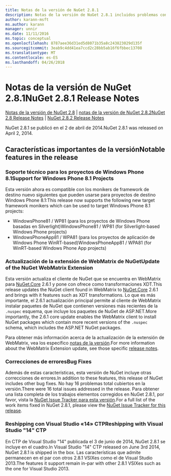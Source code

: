 ```yaml
---
title: Notas de la versión de NuGet 2.8.1
description: Notas de la versión de NuGet 2.8.1 incluidos problemas conocidos, correcciones de errores, las funciones agregadas y dcr.
author: karann-msft
ms.author: karann
manager: unnir
ms.date: 11/11/2016
ms.topic: conceptual
ms.openlocfilehash: 8787aee36d31ed5d8071b35a8c243823029d135f
ms.sourcegitcommit: 3eab9c4dd41ea7ccd2c28bb5ab16f6fbbec13708
ms.translationtype: MT
ms.contentlocale: es-ES
ms.lasthandoff: 04/26/2018
---
```

# <a name="nuget-281-release-notes"></a><span data-ttu-id="e5eda-103">Notas de la versión de NuGet 2.8.1</span><span class="sxs-lookup"><span data-stu-id="e5eda-103">NuGet 2.8.1 Release Notes</span></span>

<span data-ttu-id="e5eda-104">[Notas de la versión de NuGet 2.8](../release-notes/nuget-2.8.md) | [notas de la versión de NuGet 2.8.2](../release-notes/nuget-2.8.2.md)</span><span class="sxs-lookup"><span data-stu-id="e5eda-104">[NuGet 2.8 Release Notes](../release-notes/nuget-2.8.md) | [NuGet 2.8.2 Release Notes](../release-notes/nuget-2.8.2.md)</span></span>

<span data-ttu-id="e5eda-105">NuGet 2.8.1 se publicó en el 2 de abril de 2014.</span><span class="sxs-lookup"><span data-stu-id="e5eda-105">NuGet 2.8.1 was released on April 2, 2014.</span></span>

## <a name="notable-features-in-the-release"></a><span data-ttu-id="e5eda-106">Características importantes de la versión</span><span class="sxs-lookup"><span data-stu-id="e5eda-106">Notable features in the release</span></span>

### <a name="support-for-windows-phone-81-projects"></a><span data-ttu-id="e5eda-107">Soporte técnico para los proyectos de Windows Phone 8.1</span><span class="sxs-lookup"><span data-stu-id="e5eda-107">Support for Windows Phone 8.1 Projects</span></span>
<span data-ttu-id="e5eda-108">Esta versión ahora es compatible con los monikers de framework de destino nuevo siguientes que pueden usarse para proyectos de destino Windows Phone 8.1:</span><span class="sxs-lookup"><span data-stu-id="e5eda-108">This release now supports the following new target framework monikers which can be used to target Windows Phone 8.1 projects:</span></span>

* <span data-ttu-id="e5eda-109">WindowsPhone81 / WP81 (para los proyectos de Windows Phone basadas en Silverlight)</span><span class="sxs-lookup"><span data-stu-id="e5eda-109">WindowsPhone81 / WP81 (for Silverlight-based Windows Phone projects)</span></span>
* <span data-ttu-id="e5eda-110">WindowsPhoneApp81 / WPA81 (para los proyectos de aplicación de Windows Phone WinRT-based)</span><span class="sxs-lookup"><span data-stu-id="e5eda-110">WindowsPhoneApp81 / WPA81 (for WinRT-based Windows Phone App projects)</span></span>

### <a name="update-of-the-nuget-webmatrix-extension"></a><span data-ttu-id="e5eda-111">Actualización de la extensión de WebMatrix de NuGet</span><span class="sxs-lookup"><span data-stu-id="e5eda-111">Update of the NuGet WebMatrix Extension</span></span>
<span data-ttu-id="e5eda-112">Esta versión actualiza el cliente de NuGet que se encuentra en WebMatrix para [NuGet.Core](https://www.nuget.org/packages/Nuget.Core/2.6.1) 2.6.1 y pone con ofrece como transformaciones XDT.</span><span class="sxs-lookup"><span data-stu-id="e5eda-112">This release updates the NuGet client found in WebMatrix to [NuGet.Core](https://www.nuget.org/packages/Nuget.Core/2.6.1) 2.6.1 and brings with it features such as XDT transformations.</span></span> <span data-ttu-id="e5eda-113">Lo que es más importante, el 2.6.1 actualización principal permite al cliente de WebMatrix instalar paquetes de NuGet que contienen versiones más recientes de la `.nuspec` esquema, que incluye los paquetes de NuGet de ASP.NET.</span><span class="sxs-lookup"><span data-stu-id="e5eda-113">More importantly, the 2.6.1 core update enables the WebMatrix client to install NuGet packages which contain more recent versions of the `.nuspec` schema, which includes the ASP.NET NuGet packages.</span></span>

<span data-ttu-id="e5eda-114">Para obtener más información acerca de la actualización de la extensión de WebMatrix, vea los específico [notas de la versión](../release-notes/nuget-2.6.1-for-WebMatrix.md).</span><span class="sxs-lookup"><span data-stu-id="e5eda-114">For more information about the WebMatrix Extension update, see those specific [release notes](../release-notes/nuget-2.6.1-for-WebMatrix.md).</span></span>

### <a name="bug-fixes"></a><span data-ttu-id="e5eda-115">Correcciones de errores</span><span class="sxs-lookup"><span data-stu-id="e5eda-115">Bug Fixes</span></span>
<span data-ttu-id="e5eda-116">Además de estas características, esta versión de NuGet incluye otras correcciones de errores.</span><span class="sxs-lookup"><span data-stu-id="e5eda-116">In addition to these features, this release of NuGet includes other bug fixes.</span></span> <span data-ttu-id="e5eda-117">No hay 16 problemas total cubiertos en la versión.</span><span class="sxs-lookup"><span data-stu-id="e5eda-117">There were 16 total issues addressed in the release.</span></span> <span data-ttu-id="e5eda-118">Para obtener una lista completa de los trabajos elementos corregidos en NuGet 2.8.1, por favor, vista la [NuGet Issue Tracker para esta versión](https://nuget.codeplex.com/workitem/list/advanced?keyword=&status=All&type=All&priority=All&release=NuGet%202.8.1&assignedTo=All&component=All&sortField=LastUpdatedDate&sortDirection=Descending&page=0&reasonClosed=All).</span><span class="sxs-lookup"><span data-stu-id="e5eda-118">For a full list of the work items fixed in NuGet 2.8.1, please view the [NuGet Issue Tracker for this release](https://nuget.codeplex.com/workitem/list/advanced?keyword=&status=All&type=All&priority=All&release=NuGet%202.8.1&assignedTo=All&component=All&sortField=LastUpdatedDate&sortDirection=Descending&page=0&reasonClosed=All).</span></span>

### <a name="reshipping-with-visual-studio-14-ctp"></a><span data-ttu-id="e5eda-119">Reshipping con Visual Studio «14» CTP</span><span class="sxs-lookup"><span data-stu-id="e5eda-119">Reshipping with Visual Studio "14" CTP</span></span>
<span data-ttu-id="e5eda-120">En CTP de Visual Studio "14" publicada el 3 de junio de 2014, NuGet 2.8.1 se incluye en el cuadro.</span><span class="sxs-lookup"><span data-stu-id="e5eda-120">In Visual Studio "14" CTP released on June 3rd 2014, NuGet 2.8.1 is shipped in the box.</span></span> <span data-ttu-id="e5eda-121">Las características que admite permanecen en el par con otros 2.8.1 VSIXes como el de Visual Studio 2013.</span><span class="sxs-lookup"><span data-stu-id="e5eda-121">The features it support remain in-par with other 2.8.1 VSIXes such as the one for Visual Studio 2013.</span></span>

